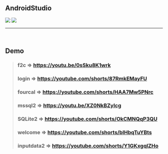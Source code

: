 ## AndroidStudio
<img src="https://forthebadge.com/images/badges/made-with-java.svg"> <img src="https://forthebadge.com/images/badges/built-for-android.svg">
______
<br>

## Demo
> ### f2c => https://youtu.be/0sSku8K1wrk
> ### login => https://youtube.com/shorts/87RmkEMayFU
> ### fourcal => https://youtube.com/shorts/HAA7Mw5PNrc
> ### mssql2 => https://youtu.be/XZ0NkBZyIcg
> ### SQLite2 => https://youtube.com/shorts/OkCMNQqP3QU
> ### welcome => https://youtube.com/shorts/bIHbqTuYBts
> ### inputdata2 => https://youtube.com/shorts/Y1GKxgqlZHo
<br>
